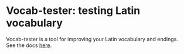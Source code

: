 # Vocab-tester: testing Latin vocabulary
Vocab-tester is a tool for improving your Latin vocabulary and endings.  
See the docs [here](docs/user).
